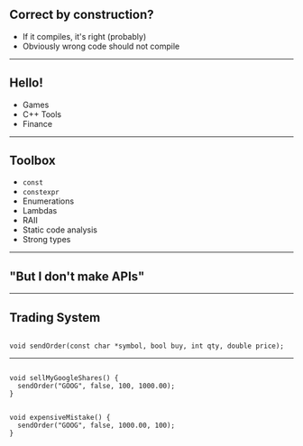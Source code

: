 
## Correct by construction?

<ul>
<li class="fragment">If it compiles, it's right<span class="fragment"> (probably)</span></li>
<li class="fragment">Obviously wrong code should not compile</li>
</ul>

---

## Hello!

* Games
* C++ Tools
* Finance

---

## Toolbox

* `const`
* `constexpr`
* Enumerations
* Lambdas
* RAII
* Static code analysis
* Strong types

---

## "But I don't make APIs"

---
## Trading System
<pre><code class="cpp" data-trim>
void sendOrder(const char *symbol, bool buy, int qty, double price);
</code></pre>

---

<pre><code class="cpp" data-line-numbers data-trim>
void sellMyGoogleShares() {
  sendOrder("GOOG", false, 100, 1000.00);
}
</code></pre>

<pre class="fragment"><code class="cpp" data-line-numbers data-trim>
void expensiveMistake() {
  sendOrder("GOOG", false, 1000.00, 100);
}
</code></pre>
